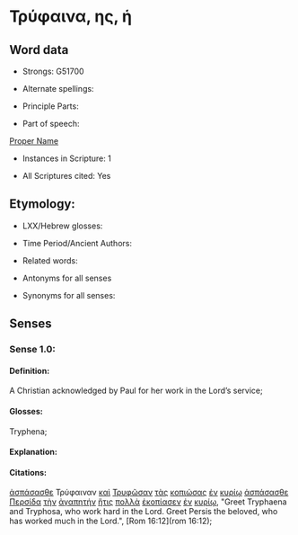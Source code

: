 # Τρύφαινα, ης, ἡ 

<!-- Status: S2=NeedsReview -->
<!-- Lexica used for edits: BDAG, FFM, LN, A-S -->

## Word data

* Strongs: G51700

* Alternate spellings:

* Principle Parts: 

* Part of speech: 

[Proper Name](http://ugg.readthedocs.io/en/latest/proper_noun_indeclinable.html)

* Instances in Scripture: 1

* All Scriptures cited: Yes

## Etymology: 

* LXX/Hebrew glosses: 

* Time Period/Ancient Authors: 

* Related words: 

* Antonyms for all senses

* Synonyms for all senses: 

## Senses 

### Sense 1.0:

#### Definition: 

A Christian acknowledged by Paul for her work in the Lord’s service;

#### Glosses:

Tryphena;

#### Explanation:

#### Citations:

[ἀσπάσασθε](../G07820/01.md) Τρύφαιναν [καὶ](../G25320/01.md) [Τρυφῶσαν](../G51730/01.md) [τὰς](../G35880/01.md) [κοπιώσας](../G28720/01.md) [ἐν](../G17220/01.md) [κυρίῳ](../G29620/01.md) [ἀσπάσασθε](../G07820/01.md) [Περσίδα](../G40690/01.md) [τὴν](../G35880/01.md) [ἀγαπητήν](../G00270/01.md) [ἥτις](../G37480/01.md) [πολλὰ](../G41775/01.md) [ἐκοπίασεν](../G28720/01.md) [ἐν](../G17220/01.md) [κυρίῳ](../G29620/01.md), 
"Greet Tryphaena and Tryphosa, who work hard in the Lord. Greet Persis the beloved, who has worked much in the Lord.", 
[Rom 16:12](rom 16:12);
